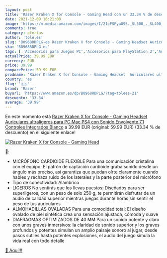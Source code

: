 ```yaml
---
layout: post
title: 'Razer Kraken X for Console - Gaming Head con un 33.34 % de descuento'
date: 2021-12-09 16:21:00
image: 'https://m.media-amazon.com/images/I/21oFSPyaO9S._SL500_._SL400_.jpg'
comments: true
category: ofertas
author: 'tole.es'
slug: 'B0968RDPLG-es Razer Kraken X for Console - Gaming Headset Auriculares...'
sku: 'B0968RDPLG-es'
tags: [ 'Accesorios para Juegos PC','Accesorios para PlayStation 2','Auriculares para equipo de audio','Auriculares y accesorios','Electrónica','Informática','Juegos y Accesorios para PC','PlayStation 2: Juegos, consolas y accesorios','Sistemas heredados','Sistemas heredados de PlayStation','Videojuegos','ps4','razer', ]
actualPrice: 39.99 EUR
currency: EUR
price: 39.99
comparePrice: 59.99 EUR
prodname: 'Razer Kraken X for Console - Gaming Headset  Auriculares ultraligeros para PC  Mac  PS4  con Sonido Envolvente 7.1  Controles Integrados  Blanco'
country: 'es'
flag: '🇪🇸'
brand: 'Razer'
buyurl: 'https://www.amazon.es/dp/B0968RDPLG/?tag=tolees-21'
descuento: '33.34'
average: '39.99'
---
```


En este momento está [Razer Kraken X for Console - Gaming Headset  Auriculares ultraligeros para PC  Mac  PS4  con Sonido Envolvente 7.1  Controles Integrados  Blanco](https://www.amazon.es/dp/B0968RDPLG/?tag=tolees-21) a 39.99 EUR (original: 59.99 EUR) (33.34 %  de descuento) en el siguiente enlace!

[![Razer Kraken X for Console - Gaming Head](https://m.media-amazon.com/images/I/21oFSPyaO9S._SL500_._SL400_.jpg)](https://www.amazon.es/dp/B0968RDPLG/?tag=tolees-21)

🔎:

- MICRÓFONO CARDIOIDE FLEXIBLE Para una comunicación cristalina con el equipo: El patrón de captación cardioide graba sonido desde un ángulo más preciso, así garantiza que puedan oírte claramente cuando hables y rechaza ruido de los laterales y la parte posterior del micrófono
- Tipo de conectividad: Alámbrico
- LIGEROS No sentirás que los llevas puestos: Diseñados para ser superligeros, con un peso de solo 250 g, te permitirán disfrutar de un audio de calidad superior mientras juegas durante horas sin sentir el peso de tus auriculares
- ALMOHADILLAS OVALADAS Para una comodidad total: El diseño ovalado de piel sintética crea una sensación ajustada, cómoda y suave
- DIAFRAGMAS OPTIMIZADOS DE 40 MM Para un sonido potente y claro con unos graves inmersivos: la claridad de sonido superior y los graves profundos y potentes simulan un amplio paisaje sonoro al jugar, desde pasos sutiles hasta potentes explosiones, el audio del juego simula la vida real con todo detalle

[🛒 Aquí!!!](https://www.amazon.es/dp/B0968RDPLG/?tag=tolees-21)
